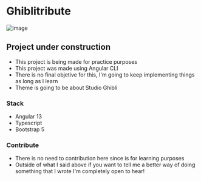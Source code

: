 # Ghiblitribute

![image](https://user-images.githubusercontent.com/68082746/147373717-e8b33e48-ad25-4d7f-bdef-b46b2e34061f.png)

## Project under construction

- This project is being made for practice purposes
- This project was made using Angular CLI
- There is no final objetive for this, I'm going to keep implementing things as long as I learn
- Theme is going to be about Studio Ghibli

### Stack

- Angular 13
- Typescript
- Bootstrap 5

### Contribute

- There is no need to contribution here since is for learning purposes
- Outside of what I said above if you want to tell me a better way of doing something that I wrote I'm completely open to hear!
